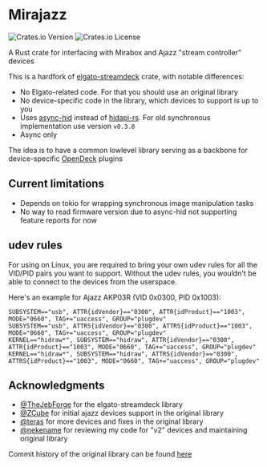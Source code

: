 # Mirajazz

![Crates.io Version](https://img.shields.io/crates/v/mirajazz)
![Crates.io License](https://img.shields.io/crates/l/mirajazz)

A Rust crate for interfacing with Mirabox and Ajazz "stream controller" devices

This is a hardfork of [elgato-streamdeck](https://github.com/streamduck-org/elgato-streamdeck) crate, with notable differences:

- No Elgato-related code. For that you should use an original library
- No device-specific code in the library, which devices to support is up to you
- Uses [async-hid](https://github.com/sidit77/async-hid) instead of [hidapi-rs](https://github.com/ruabmbua/hidapi-rs). For old synchronous implementation use version `v0.3.0`
- Async only

The idea is to have a common lowlevel library serving as a backbone for device-specific [OpenDeck](https://github.com/nekename/OpenDeck) plugins

## Current limitations

- Depends on tokio for wrapping synchronous image manipulation tasks
- No way to read firmware version due to async-hid not supporting feature reports for now

## udev rules

For using on Linux, you are required to bring your own udev rules for all the VID/PID pairs you want to support. Without the udev rules, you wouldn't be able to connect to the devices from the userspace.

Here's an example for Ajazz AKP03R (VID 0x0300, PID 0x1003):

```
SUBSYSTEM=="usb", ATTR{idVendor}=="0300", ATTR{idProduct}=="1003", MODE="0660", TAG+="uaccess", GROUP="plugdev"
SUBSYSTEM=="usb", ATTRS{idVendor}=="0300", ATTRS{idProduct}=="1003", MODE="0660", TAG+="uaccess", GROUP="plugdev"
KERNEL=="hidraw*", SUBSYSTEM=="hidraw", ATTR{idVendor}=="0300", ATTR{idProduct}=="1003", MODE="0660", TAG+="uaccess", GROUP="plugdev"
KERNEL=="hidraw*", SUBSYSTEM=="hidraw", ATTRS{idVendor}=="0300", ATTRS{idProduct}=="1003", MODE="0660", TAG+="uaccess", GROUP="plugdev"
```

## Acknowledgments

- [@TheJebForge](https://github.com/TheJebForge) for the elgato-streamdeck library
- [@ZCube](https://github.com/ZCube) for initial ajazz devices support in the original library
- [@teras](https://github.com/teras) for more devices and fixes in the original library
- [@nekename](https://github.com/nekename) for reviewing my code for "v2" devices and maintaining original library

Commit history of the original library can be found [here](https://github.com/streamduck-org/elgato-streamdeck/commits/main/)
